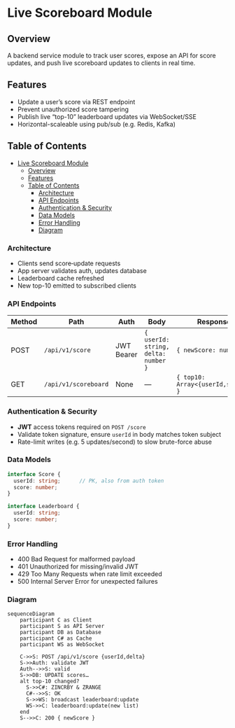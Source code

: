 # Live Scoreboard Module

## Overview
A backend service module to track user scores, expose an API for score updates, and push live scoreboard updates to clients in real time.

## Features
- Update a user’s score via REST endpoint  
- Prevent unauthorized score tampering  
- Publish live “top-10” leaderboard updates via WebSocket/SSE  
- Horizontal-scaleable using pub/sub (e.g. Redis, Kafka)

## Table of Contents
- [Live Scoreboard Module](#live-scoreboard-module)
  - [Overview](#overview)
  - [Features](#features)
  - [Table of Contents](#table-of-contents)
    - [Architecture](#architecture)
    - [API Endpoints](#api-endpoints)
    - [Authentication \& Security](#authentication--security)
    - [Data Models](#data-models)
    - [Error Handling](#error-handling)
    - [Diagram](#diagram)
### Architecture
- Clients send score‐update requests  
- App server validates auth, updates database  
- Leaderboard cache refreshed  
- New top-10 emitted to subscribed clients  

### API Endpoints

| Method | Path                | Auth     | Body                         | Response              |
| ------ | ------------------- | -------- | ---------------------------- | --------------------- |
| POST   | `/api/v1/score`     | JWT Bearer | `{ userId: string, delta: number }` | `{ newScore: number }` |
| GET    | `/api/v1/scoreboard`| None     | —                            | `{ top10: Array<{userId,score}> }` |

### Authentication & Security
- **JWT** access tokens required on `POST /score`  
- Validate token signature, ensure `userId` in body matches token subject  
- Rate-limit writes (e.g. 5 updates/second) to slow brute-force abuse

### Data Models

```ts
interface Score {
  userId: string;      // PK, also from auth token
  score: number;
}

interface Leaderboard {
  userId: string;
  score: number;
}
```

### Error Handling
- 400 Bad Request for malformed payload
- 401 Unauthorized for missing/invalid JWT
- 429 Too Many Requests when rate limit exceeded
- 500 Internal Server Error for unexpected failures

### Diagram

```mermaid
sequenceDiagram
    participant C as Client
    participant S as API Server
    participant DB as Database
    participant C# as Cache
    participant WS as WebSocket

    C->>S: POST /api/v1/score {userId,delta}
    S->>Auth: validate JWT
    Auth-->>S: valid
    S->>DB: UPDATE scores…
    alt top-10 changed?
      S->>C#: ZINCRBY & ZRANGE
      C#-->>S: OK
      S->>WS: broadcast leaderboard:update
      WS->>C: leaderboard:update(new list)
    end
    S-->>C: 200 { newScore }
```